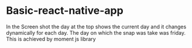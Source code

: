 # Basic-react-native-app

In the Screen shot the day at the top shows the current day and it changes dynamically for each day. The day on which the snap was take was friday. This is achieved by moment js library
